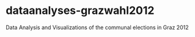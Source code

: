 dataanalyses-grazwahl2012
=========================

Data Analysis and Visualizations of the communal elections in Graz 2012